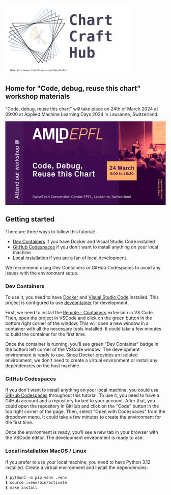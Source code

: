 <img src="./docs/source/images/logo.svg" alt="drawing" width="400"/>

## Home for "Code, debug, reuse this chart" workshop materials
"Code, debug, reuse this chart" will take place on 24th of March 2024 at 09:00 at Applied Machine Learning Days 2024 in Lausanne, Switzerland.


![AMLD 2024](./docs/source/images/amld_code_debug_reuse_this_chart.png)

## Getting started

There are three ways to follow this tutorial:
* [Dev Containers](#dev-containers-recommended) if you have Docker and Visual Studio Code installed
* [GitHub Codespaces](#github-codespaces) if you don't want to install anything on your local machine
* [Local installation](#local-installation) if you are a fan of local development.

We recommend using Dev Containers or GitHub Codespaces to avoid any issues with the environment setup.

### Dev Containers

To use it, you need to have [Docker](https://www.docker.com/) and [Visual Studio Code](https://code.visualstudio.com/) installed.
This project is configured to use [devcontainer](https://code.visualstudio.com/docs/remote/containers) for development.

First, we need to install the [Remote - Containers](https://marketplace.visualstudio.com/items?itemName=ms-vscode-remote.remote-containers) extension in VS Code.
Then, open the project in VSCode and click on the green button in the bottom right corner of the window.
This will open a new window in a container with all the necessary tools installed.
It could take a few minutes to build the container for the first time.

Once the container is running, you'll see green "Dev Container" badge in the bottom left corner of the VSCode window.
The development environment is ready to use.
Since Docker provides an isolated environment, we don't need to create a virtual environment or install any dependencies on the host machine.

### GitHub Codespaces

If you don't want to install anything on your local machine, you could use [GitHub Codespaces](https://docs.github.com/en/codespaces/overview) throughout this tutorial.
To use it, you need to have a GitHub account and a repository forked to your account.
After that, you could open the repository in GitHub and click on the "Code" button in the top right corner of the page.
Then, select "Open with Codespaces" from the dropdown menu.
It could take a few minutes to create the environment for the first time.

Once the environment is ready, you'll see a new tab in your browser with the VSCode editor.
The development environment is ready to use.

### Local installation MacOS / Linux

If you prefer to use your local machine, you need to have Python 3.12 installed.
Create a virtual environment and install the dependencies:

```shell
$ python3 -m pip venv .venv
$ source .venv/bin/activate
$ make install
```
